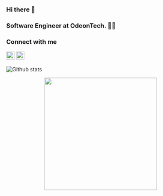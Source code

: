 ### Hi there 👋

### Software Engineer at OdeonTech. :man_technologist:

### Connect with me   
[<img src='https://cdn.jsdelivr.net/npm/simple-icons@3.0.1/icons/linkedin.svg' alt='linkedin' height='22'>](https://www.linkedin.com/in/mehmet-pekdemir/) 
[<img src='https://cdn.jsdelivr.net/npm/simple-icons@3.0.1/icons/youtube.svg' alt='youtube' height='22'>](https://www.youtube.com/channel/UC2eeWfh6G6J6xnBmM1xyPjA/playlists)

![Github stats](https://github-readme-stats.vercel.app/api?username=mehmetpekdemir&show_icons=true&theme=tokyonight)
 
<center><img src="https://gidigi.com/cdn/love.gif" height='300'></center>
